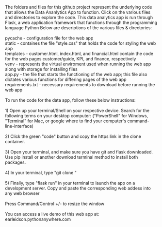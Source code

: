 The folders and files for this github project represent the underlying code that allows the Data Ananlytics App to function.  Click on the various files and directories to explore the code.
This data analytics app is run through Flask, a web application framework that functions through the programming language Python
Below are descriptions of the various files & directories:<br>
<br>
pycache - configuration file for the web app
<br>static - containes the file "style.css" that holds the code for styling the web app<br>
templates - customer.html, index.html, and financial.html contain the code for the web pages customer/guide, KPI, and finance, respectively<br>
venv - represents the virtual enviroment used when running the web app along with storage for installing files
<br>app.py - the file that starts the functioning of the web app; this file also dictates various functions for differing pages of the web app <br>
requirements.txt - necessary requirements to download before running the web app
<br><br>
To run the code for the data app, follow these below instructions: <br>
<br>1) Open up your terminal/Shell on your respective device.  Search for the following terms on your desktop computer: ("PowerShell" for Windows, "Terminal" for Mac, or google where to find your computer's command-line-interface)  <br>
<br>2) Click the green "code" button and copy the https link in the clone container.  
<br>3) Open your terminal, and make sure you have git and flask downloaded.  Use pip install or another download terminal method to install both packages.<br>
<br>4) In your terminal, type "git clone <link you copied>"  
<br>5) Finally, type "flask run" in your terminal to launch the app on a development server.  Copy and paste the corresponding web addess into any web browser
<br>
<br>Press Command/Control +/- to resize the window<br>
<br>You can access a live demo of this web app at: earleidson.pythonanywhere.com
